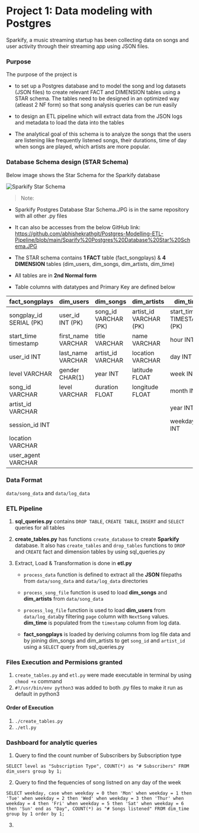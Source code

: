 # Project 1: Data modeling with Postgres
Sparkify, a music streaming startup has been collecting data on songs and user activity through their streaming app using JSON files.
### Purpose
The purpose of the project is 
- to set up a Postgres database and to model the song and log datasets (JSON files) to create relevant FACT and DIMENSION tables using a STAR schema. The tables need to be designed in an optimized way (atleast 2 NF form) so that song analysis queries can be run easily
    
- to design an ETL pipeline which will extract data from the JSON logs and metadata to load the data into the tables

- The analytical goal of this schema is to analyze the songs that the users are listening like frequently listened songs, their durations, time of day when songs are played, which artists are more popular. 

### Database Schema design (STAR Schema)

Below image shows the Star Schema for the Sparkify database

![Sparkify Star Schema](https://github.com/abhishekrathgit/Postgres-Modelling-ETL-Pipeline/blob/main/Sparify%20Postgres%20Database%20Star%20Schema.JPG "Sparkify Star Schema")

>Note:
 - Sparkify Postgres Database Star Schema.JPG is in the same repository with all other .py files
 - It can also be accesses from the below GitHub link:
   https://github.com/abhishekrathgit/Postgres-Modelling-ETL-Pipeline/blob/main/Sparify%20Postgres%20Database%20Star%20Schema.JPG

- The STAR schema contains **1 FACT** table (fact_songplays) & **4 DIMENSION** tables (dim_users, dim_songs, dim_artists, dim_time)

- All tables are in **2nd Normal form**
- Table columns with datatypes and Primary Key are defined below

| fact_songplays        |dim_users         |dim_songs           |dim_artists           |dim_time
|-----------------------|------------------|--------------------|----------------------|-------
|songplay_id SERIAL (PK)|user_id INT (PK)  |song_id VARCHAR (PK)|artist_id VARCHAR (PK)|start_time TIMESTAMP (PK)
|start_time timestamp   |first_name VARCHAR|title VARCHAR       |name VARCHAR          |hour INT
|user_id INT            |last_name VARCHAR |artist_id VARCHAR   |location VARCHAR      |day INT
|level VARCHAR          |gender CHAR(1)    |year INT            |latitude FLOAT        |week INT
|song_id VARCHAR        |level VARCHAR     |duration FLOAT      |longitude FLOAT       |month INT
|artist_id VARCHAR      |                  |                    |                      |year INT
|session_id INT         |                  |                    |                      |weekday INT
|location VARCHAR
|user_agent VARCHAR

### Data Format
`data/song_data` and `data/log_data`
### ETL Pipeline
1. **sql_queries.py** contains `DROP TABLE`, `CREATE TABLE`, `INSERT` and `SELECT` queries for all tables

2. **create_tables.py** has functions `create_database` to create **Sparkify** database. It also has `create_tables` and `drop_tables` functions to `DROP` and `CREATE` fact and dimension tables by using sql_queries.py
3. Extract, Load & Transformation is done in **etl.py**
    - `process_data` function is defined to extract all the **JSON** filepaths from `data/song_data` and `data/log_data` directories
    
    - `process_song_file` function is used to load **dim_songs** and **dim_artists** from `data/song_data`
    - `process_log_file` function is used to load **dim_users** from `data/log_data`by filtering `page` column with `NextSong` values. **dim_time** is populated from the `timestamp` column from log data.
    - **fact_songplays** is loaded by deriving columns from log file data and by joining dim_songs and dim_artists to get `song_id` and `artist_id` using a `SELECT` query from sql_queries.py

### Files Execution and Permisions granted
1. `create_tables.py` and `etl.py` were made executable in terminal by using `chmod +x` command
2. `#!/usr/bin/env python3` was added to both .py files to make it run as default in python3

#### Order of Execution
1. `./create_tables.py`
2. `./etl.py`

### Dashboard for analytic queries
1. Query to find the count number of Subscribers by Subscription type

  `SELECT level as "Subscription Type", COUNT(*) as "# Subscribers" FROM dim_users group by 1;`

2. Query to find the fequencies of song listned on any day of the week

  `SELECT weekday, case when weekday = 0 then 'Mon' when weekday = 1 then 'Tue' when weekday = 2 then 'Wed' when weekday = 3 then 'Thur' when weekday = 4 then 'Fri' when weekday = 5 then 'Sat' when weekday = 6 then 'Sun' end as "Day", COUNT(*) as "# Songs listened" FROM dim_time group by 1 order by 1;`

3. 
